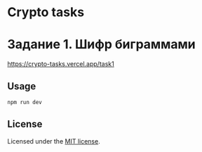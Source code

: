 # Crypto tasks

# Задание 1. Шифр биграммами

https://crypto-tasks.vercel.app/task1

## Usage

```bash
npm run dev
```

## License

Licensed under the [MIT license](https://github.com/shadcn/ui/blob/main/LICENSE.md).
